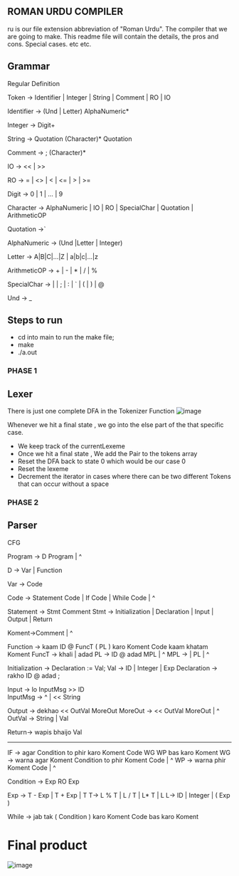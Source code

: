 ## ROMAN URDU COMPILER

ru is our file extension abbreviation of "Roman Urdu". The compiler that we are going to make.
This readme file will contain the details, the pros and cons. Special cases. etc etc.

## Grammar 
Regular Definition 


Token → Identifier | Integer | String | Comment | RO | IO

Identifier → (Und | Letter) AlphaNumeric* 

Integer → Digit+

String → Quotation (Character)* Quotation

Comment → ; (Character)* 

IO →  << | >>

RO →  = | <> | < | <= | > | >=


Digit  → 0 | 1 | … | 9

Character → AlphaNumeric | IO | RO | SpecialChar | Quotation | ArithmeticOP 

Quotation →` 

AlphaNumeric → (Und |Letter | Integer)

Letter → A|B|C|...|Z   |    a|b|c|...|z 

ArithmeticOP → + | - | * | / | %

SpecialChar → |  |  ;  | :  | `  |  (  |  ) | @ 

Und → _ 


## Steps to run 
- cd into main to run the make file;
- make 
- ./a.out


### PHASE 1

## Lexer

There is just one complete DFA in the Tokenizer Function
![image](https://user-images.githubusercontent.com/44190606/219965258-23c10f70-25c2-43f8-804b-8adfb55d1ce7.png)

Whenever we hit a final state , we go into the else part of the that 
specific case. 
- We keep track of the currentLexeme
- Once we hit a final state , We add the Pair to the tokens array 
- Reset the DFA back to state 0 which would be our case 0
- Reset the lexeme
- Decrement the iterator in cases where there can be two different Tokens that can 
occur without a space


### PHASE 2

## Parser 

CFG

Program →  D Program | ^ 

D → Var | Function 

Var → Code 

Code → Statement Code | If Code | While Code | ^



Statement → Stmt Comment
Stmt → Initialization | Declaration | Input | Output | Return

Koment->Comment | ^


Function →  kaam ID @ FuncT ( PL ) karo Koment Code kaam khatam Koment
FuncT -> khali | adad 
PL → ID @ adad MPL  | ^
MPL → | PL | ^


Initialization →  Declaration := Val;
Val → ID | Integer | Exp
Declaration →  rakho ID @ adad ;


Input → lo   InputMsg  >> ID   
InputMsg → ^ | << String 

Output →  dekhao <<  OutVal MoreOut 
MoreOut → << OutVal MoreOut | ^
OutVal → String | Val 


Return-> wapis bhaijo Val



----------------

IF    →  agar Condition to phir karo Koment Code WG WP bas karo Koment
WG  →  warna agar Koment Condition to phir Koment Code | ^
WP  →  warna phir Koment  Code | ^

Condition → Exp  RO  Exp  

Exp -> T - Exp | T + Exp | T
T-> L %  T | L /  T | L* T | L 
L-> ID | Integer | ( Exp )

While →  jab tak ( Condition ) karo Koment  Code bas karo Koment







# Final product
![image](https://user-images.githubusercontent.com/44190606/219964236-8f14b88a-d262-4351-b72f-f5b1aea464b3.png)

